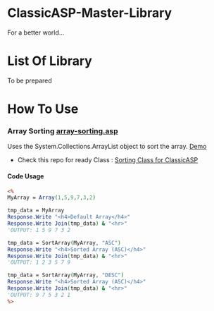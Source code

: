 # ClassicASP-Master-Library
For a better world...

# List Of Library
To be prepared

# How To Use
### Array Sorting [array-sorting.asp](array-sorting.asp)
Uses the System.Collections.ArrayList object to sort the array.
[Demo](https://aspmasterlibrary.adjans.com.tr/array-sorting.asp)
* Check this repo for ready Class : [Sorting Class for ClassicASP](https://github.com/badursun/Sorting-Scripting-Dictionary-Classic-ASP)

#### Code Usage
```asp
<%
MyArray = Array(1,5,9,7,3,2)

tmp_data = MyArray
Response.Write "<h4>Default Array</h4>"
Response.Write Join(tmp_data) & "<hr>" 
'OUTPUT: 1 5 9 7 3 2

tmp_data = SortArray(MyArray, "ASC")
Response.Write "<h4>Sorted Array (ASC)</h4>"
Response.Write Join(tmp_data) & "<hr>" 
'OUTPUT: 1 2 3 5 7 9

tmp_data = SortArray(MyArray, "DESC")
Response.Write "<h4>Sorted Array (ASC)</h4>"
Response.Write Join(tmp_data) & "<hr>"
'OUTPUT: 9 7 5 3 2 1
%>
```


